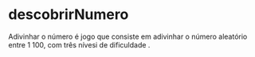 # descobrirNumero
Adivinhar o número é jogo que consiste em adivinhar o número aleatório entre 1  100, com três nívesi de dificuldade .
